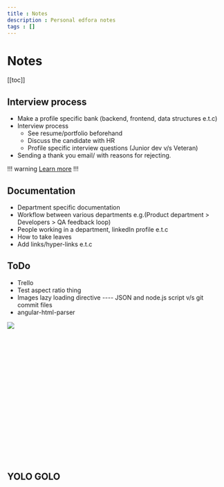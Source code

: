 ```yaml
---
title : Notes
description : Personal edfora notes
tags : []
---
```


# Notes

[[toc]]

## Interview process
* Make a profile specific bank (backend, frontend, data structures e.t.c)
* Interview process
  * See resume/portfolio beforehand
  * Discuss the candidate with HR
  * Profile specific interview questions (Junior dev v/s Veteran)
* Sending a thank you email/ with reasons for rejecting.

!!! warning [Learn more](/edfora/coding-platforms.html)
!!!

## Documentation
* Department specific documentation
* Workflow between various departments e.g.(Product department > Developers > QA feedback loop)
* People working in a department, linkedIn profile e.t.c
* How to take leaves
* Add links/hyper-links e.t.c

## ToDo
* Trello
* Test aspect ratio thing
* Images lazy loading directive ---- JSON and node.js script v/s git commit files
* angular-html-parser

<div  class="my-image-container">
    <img src="https://wallpaperaccess.com/full/251722.jpg" class="my-image">
</div>

<style>
.my-image-container {
    position: relative;
    padding-top: calc(462 / 740 * 100%);
    height: 0;
}

.my-image {
    position: absolute;
    top: 0;
    left: 0;
    max-width: 100%;
    height: auto; 
}
</style>

## YOLO GOLO